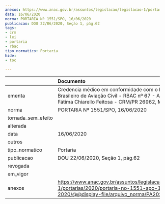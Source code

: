 ```yaml
---
anexos: https://www.anac.gov.br/assuntos/legislacao/legislacao-1/portarias/2020/portaria-no-1551-spo-16-06-2020/@@display-file/arquivo_norma/PA2020-1551.pdf
data: 16/06/2020
norma: PORTARIA Nº 1551/SPO, 16/06/2020
publicacao: DOU 22/06/2020, Seção 1, pág.62
tags:
- crm
- lei
- portaria
- rbac
tipo_normatico: Portaria
hide: 
- toc 
 
---
```


|                    | Documento                                                                                                                                                  |
|:-------------------|:-----------------------------------------------------------------------------------------------------------------------------------------------------------|
| ementa             | Credencia médico em conformidade com o Regulamento Brasileiro de Aviação Civil - RBAC nº 67 - Andressa de Fátima Chiarello Feitosa - CRM/PR 26962, MC 228. |
| norma              | PORTARIA Nº 1551/SPO, 16/06/2020                                                                                                                           |
| tornada_sem_efeito |                                                                                                                                                            |
| alterada           |                                                                                                                                                            |
| data               | 16/06/2020                                                                                                                                                 |
| outros             |                                                                                                                                                            |
| tipo_normatico     | Portaria                                                                                                                                                   |
| publicacao         | DOU 22/06/2020, Seção 1, pág.62                                                                                                                            |
| revogada           |                                                                                                                                                            |
| em_vigor           |                                                                                                                                                            |
| anexos             | https://www.anac.gov.br/assuntos/legislacao/legislacao-1/portarias/2020/portaria-no-1551-spo-16-06-2020/@@display-file/arquivo_norma/PA2020-1551.pdf       |